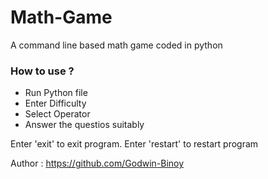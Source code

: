 # Math-Game
A command line based math game coded in python

### How to use ?
- Run Python file
- Enter Difficulty
- Select Operator 
- Answer the questios suitably

Enter 'exit' to exit program. Enter 'restart' to restart program

Author : https://github.com/Godwin-Binoy 
